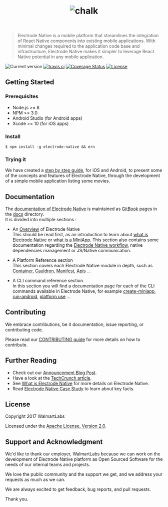 <h1 align="center">
	<br>
	<img src="https://cdn.rawgit.com/electrode-io/electrode-native/b3b3fcaf/docs/images/electrode-native.png" alt="chalk">
	<br>
  <br>
</h1>

> Electrode Native is a mobile platform that streamlines the integration of React Native components into existing mobile applications. With minimal changes required to the application code base and infrastructure, Electrode Native makes it simpler to leverage React Native potential in any mobile application.

![Current version](https://img.shields.io/npm/v/ern-local-cli.svg?label=current)
[![travis ci](https://travis-ci.org/electrode-io/electrode-native.svg?branch=master)](https://travis-ci.org/electrode-io/electrode-native?branch=master)
[![Coverage Status](https://coveralls.io/repos/github/electrode-io/electrode-native/badge.svg?branch=master&service=github)](https://coveralls.io/github/electrode-io/electrode-native?branch=master&service=github)
[![License](https://img.shields.io/badge/License-Apache%202.0-blue.svg)](https://opensource.org/licenses/Apache-2.0)

## Getting Started

### Prerequisites

- Node.js >= 8
- NPM >= 3.0
- Android Studio (for Android apps)
- Xcode >= 10 (for iOS apps)

### Install

```console
$ npm install -g electrode-native && ern
```

### Trying it

We have created a [step by step guide], for iOS and Android, to present some of the concepts and features of Electrode Native, through the development of a simple mobile application listing some movies.

## Documentation

The [documentation of Electrode Native] is maintained as [GitBook] pages in the [docs](/docs) directory.  
It is divided into multiple sections :

- An [Overview] of Electrode Native  
This should be read first, as an introduction to learn about [what is Electrode Native] or [what is a MiniApp]. This section also contains some documentation regarding the [Electrode Native workflow], native dependencies management or JS/Native communication.

- A Platform Reference section  
This section covers each Electrode Native module in depth, such as [Container], [Cauldron], [Manifest], [Apis] ...

- A CLI command reference section  
In this section you will find a documentation page for each of the CLI commands available in Electrode Native, for example [create-miniapp], 
[run-android], [platform use] ...

## Contributing

We embrace contributions, be it documentation, issue reporting, or contributing code.

Please read our [CONTRIBUTING guide](docs/overview/contributing.md) for more details on how to contribute.

## Further Reading

- Check out our [Announcement Blog Post].
- Have a look at the [TechCrunch article].
- See [What is Electrode Native] for more details on Electrode Native.
- Read [Electrode Native Case Study] to learn about key facts.

## License

Copyright 2017 WalmartLabs

Licensed under the [Apache License, Version 2.0].

## Support and Acknowledgment

We'd like to thank our employer, WalmartLabs because we can work on the development of Electrode Native platform as Open Sourced Software for the needs of our internal teams and projects. 

We love the public community and the support we get, and we address your requests as much as we can.  

We are always excited to get feedback, bug reports, and pull requests.  

Thank you.

[react-native]: https://github.com/facebook/react-native

[TechCrunch article]: https://techcrunch.com/2017/09/29/walmart-labs-open-sources-its-tool-for-bringing-react-native-to-existing-mobile-apps/?ncid=mobilenavtrend

[Announcement Blog Post]: https://medium.com/walmartlabs/electrode-native-the-platform-for-integrating-react-native-into-your-apps-129cbabda7b8

[documentation of electrode native]: https://electrode.gitbooks.io/electrode-native/

[Getting Started with Electrode Native]: https://electrode.gitbooks.io/electrode-native/content/getting-started/getting-started.html

[apache license, version 2.0]: https://www.apache.org/licenses/LICENSE-2.0

[gitbook]: https://www.gitbook.com/

[what is electrode native]: https://electrode.gitbooks.io/electrode-native/overview/what-is-ern.html

[step by step guide]: https://electrode.gitbooks.io/electrode-native/getting-started/getting-started.html

[overview]: https://electrode.gitbooks.io/electrode-native/overview/what-is-ern.html

[what is Electrode Native]: https://electrode.gitbooks.io/electrode-native/overview/what-is-ern.html

[what is a MiniApp]: https://electrode.gitbooks.io/electrode-native/overview/what-is-a-miniapp.html

[Electrode Native workflow]: https://electrode.gitbooks.io/electrode-native/overview/ern-workflow.html

[Container]: https://electrode.gitbooks.io/electrode-native/platform-parts/container.html

[Cauldron]: https://electrode.gitbooks.io/electrode-native/platform-parts/cauldron.html

[Manifest]: https://electrode.gitbooks.io/electrode-native/platform-parts/manifest.html

[apis]: https://electrode.gitbooks.io/electrode-native/platform-parts/apis.html

[create-miniapp]: https://electrode.gitbooks.io/electrode-native/cli/create-miniapp.html

[run-android]: https://electrode.gitbooks.io/electrode-native/cli/run-android.html

[platform use]: https://electrode.gitbooks.io/electrode-native/cli/platform/use.html

[Electrode Native Case Study]: https://www.walmartlabs.com/case-studies/electrode-native
